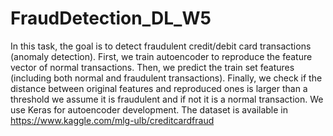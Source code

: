 # FraudDetection_DL_W5
In this task, the goal is to detect fraudulent credit/debit card transactions (anomaly detection). First, we train autoencoder to reproduce the feature vector of normal transactions. Then, we predict the train set features (including both normal and fraudulent transactions). Finally, we check if the distance between original features and reproduced ones is larger than a threshold we assume it is fraudulent and if not it is a normal transaction. We use Keras for autoencoder development.
The dataset is available in
https://www.kaggle.com/mlg-ulb/creditcardfraud
